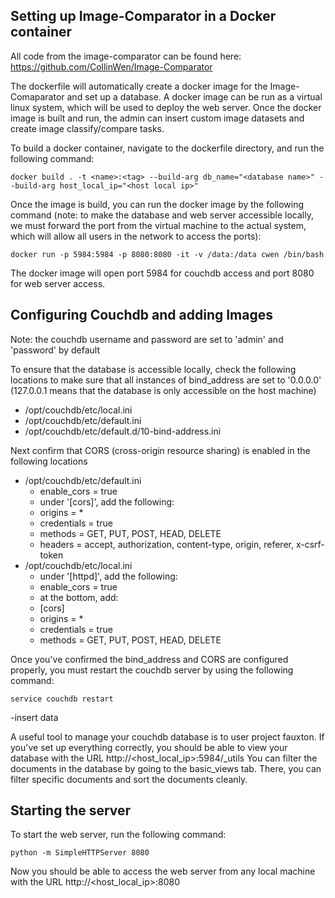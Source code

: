 ## Setting up Image-Comparator in a Docker container ##

All code from the image-comparator can be found here: https://github.com/CollinWen/Image-Comparator

The dockerfile will automatically create a docker image for the Image-Comaparator and set up a database. A docker image can be run as a virtual linux system, which will be used to deploy the web server. Once the docker image is built and run, the admin can insert custom image datasets and create image classify/compare tasks.

To build a docker container, navigate to the dockerfile directory, and run the following command:
```
docker build . -t <name>:<tag> --build-arg db_name="<database name>" --build-arg host_local_ip="<host local ip>"
```

Once the image is build, you can run the docker image by the following command (note: to make the database and web server accessible locally, we must forward the port from the virtual machine to the actual system, which will allow all users in the network to access the ports):
```
docker run -p 5984:5984 -p 8080:8080 -it -v /data:/data cwen /bin/bash
```

The docker image will open port 5984 for couchdb access and port 8080 for web server access.

## Configuring Couchdb and adding Images ##

Note: the couchdb username and password are set to 'admin' and 'password' by default

To ensure that the database is accessible locally, check the following locations to make sure that all instances of bind_address are set to '0.0.0.0' (127.0.0.1 means that the database is only accessible on the host machine)
* /opt/couchdb/etc/local.ini
* /opt/couchdb/etc/default.ini
* /opt/couchdb/etc/default.d/10-bind-address.ini

Next confirm that CORS (cross-origin resource sharing) is enabled in the following locations
* /opt/couchdb/etc/default.ini
    * enable_cors = true
    * under '[cors]', add the following:
	* origins = *
	* credentials = true
	* methods = GET, PUT, POST, HEAD, DELETE
	* headers = accept, authorization, content-type, origin, referer, x-csrf-token
* /opt/couchdb/etc/local.ini
    * under '[httpd]', add the following:
	* enable_cors = true
    * at the bottom, add:
	* [cors]
	* origins = *
	* credentials = true
	* methods = GET, PUT, POST, HEAD, DELETE

Once you've confirmed the bind_address and CORS are configured properly, you must restart the couchdb server by using the following command:
```
service couchdb restart
```

-insert data

A useful tool to manage your couchdb database is to user project fauxton. If you've set up everything correctly, you should be able to view your database with the URL http://<host_local_ip>:5984/_utils
You can filter the documents in the database by going to the basic_views tab. There, you can filter specific documents and sort the documents cleanly.

## Starting the server ##

To start the web server, run the following command:
```
python -m SimpleHTTPServer 8080
```

Now you should be able to access the web server from any local machine with the URL http://<host_local_ip>:8080

